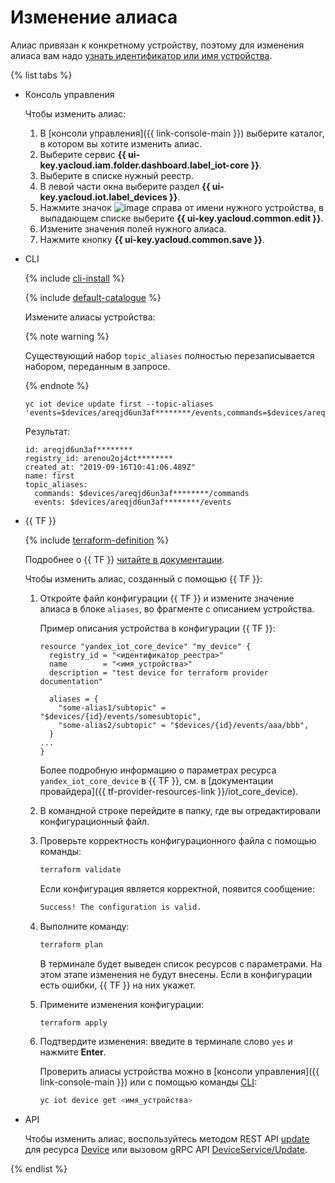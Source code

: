 # Изменение алиаса

Алиас привязан к конкретному устройству, поэтому для изменения алиаса вам надо [узнать идентификатор или имя устройства](../device-list.md).

{% list tabs %}

- Консоль управления

   Чтобы изменить алиас:

   1. В [консоли управления]({{ link-console-main }}) выберите каталог, в котором вы хотите изменить алиас.
   1. Выберите сервис **{{ ui-key.yacloud.iam.folder.dashboard.label_iot-core }}**.
   1. Выберите в списке нужный реестр.
   1. В левой части окна выберите раздел **{{ ui-key.yacloud.iot.label_devices }}**.
   1. Нажмите значок ![image](../../../../_assets/horizontal-ellipsis.svg) справа от имени нужного устройства, в выпадающем списке выберите **{{ ui-key.yacloud.common.edit }}**.
   1. Измените значения полей нужного алиаса.
   1. Нажмите кнопку **{{ ui-key.yacloud.common.save }}**.

- CLI
    
    {% include [cli-install](../../../../_includes/cli-install.md) %}
    
    {% include [default-catalogue](../../../../_includes/default-catalogue.md) %}
    
    Измените алиасы устройства: 
    
    {% note warning %}
    
    Существующий набор `topic_aliases` полностью перезаписывается набором, переданным в запросе.
    
    {% endnote %}
    
    ```
    yc iot device update first --topic-aliases 'events=$devices/areqjd6un3af********/events,commands=$devices/areqjd6un3af********/commands'
    ```
	
    Результат:
    ```
    id: areqjd6un3af********
    registry_id: arenou2oj4ct********
    created_at: "2019-09-16T10:41:06.489Z"
    name: first
    topic_aliases:
      commands: $devices/areqjd6un3af********/commands
      events: $devices/areqjd6un3af********/events
    ```

- {{ TF }}

  {% include [terraform-definition](../../../../_tutorials/terraform-definition.md) %}
  
  Подробнее о {{ TF }} [читайте в документации](../../../../tutorials/infrastructure-management/terraform-quickstart.md#install-terraform).

  Чтобы изменить алиас, созданный с помощью {{ TF }}:
  
  1. Откройте файл конфигурации {{ TF }} и измените значение алиаса в блоке `aliases`, во фрагменте с описанием устройства.

      Пример описания устройства в конфигурации {{ TF }}:

      ```hcl
      resource "yandex_iot_core_device" "my_device" {
        registry_id = "<идентификатор_реестра>"
        name        = "<имя_устройства>"
        description = "test device for terraform provider documentation"

        aliases = {
          "some-alias1/subtopic" = "$devices/{id}/events/somesubtopic",
          "some-alias2/subtopic" = "$devices/{id}/events/aaa/bbb",
        }
      ...
      }
      ```

      Более подробную информацию о параметрах ресурса `yandex_iot_core_device` в {{ TF }}, см. в [документации провайдера]({{ tf-provider-resources-link }}/iot_core_device).
  1. В командной строке перейдите в папку, где вы отредактировали конфигурационный файл.
  1. Проверьте корректность конфигурационного файла с помощью команды:

      ```bash
      terraform validate
      ```
     
      Если конфигурация является корректной, появится сообщение:
     
      ```bash
      Success! The configuration is valid.
      ```

  1. Выполните команду:

      ```bash
      terraform plan
      ```
  
      В терминале будет выведен список ресурсов с параметрами. На этом этапе изменения не будут внесены. Если в конфигурации есть ошибки, {{ TF }} на них укажет.
  1. Примените изменения конфигурации:

      ```bash
      terraform apply
      ```
     
  1. Подтвердите изменения: введите в терминале слово `yes` и нажмите **Enter**.

      Проверить алиасы устройства можно в [консоли управления]({{ link-console-main }}) или с помощью команды [CLI](../../../../cli/quickstart.md):

      ```bash
      yc iot device get <имя_устройства>
      ```

- API

  Чтобы изменить алиас, воспользуйтесь методом REST API [update](../../../api-ref/Device/update.md) для ресурса [Device](../../../api-ref/Device/index.md) или вызовом gRPC API [DeviceService/Update](../../../api-ref/grpc/device_service.md#Update).

{% endlist %}
